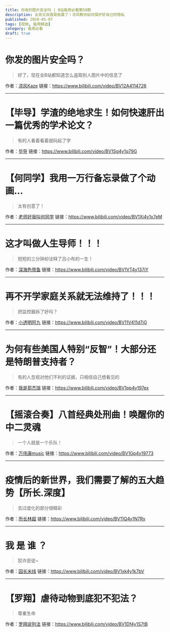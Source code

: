 ```yaml
---
title: 你发的图片安全吗 | B站每周必看第59期
description: 业务又双叒叕拓展了！凉风教你如何保护好自己的隐私
published: 2020-05-07
tags: [视频, 每周精选]
category: 每周必看
draft: true
---
```


# 你发的图片安全吗？
> 好了，现在全B站都知道怎么盗取别人图片中的信息了

作者：[凉风Kaze](https://space.bilibili.com/14110780)
链接：https://www.bilibili.com/video/BV12A4114726

---

# 【毕导】学渣的绝地求生！如何快速肝出一篇优秀的学术论文？
> 有的人看着看着就码起了字

作者：[毕导](https://space.bilibili.com/254463269)
链接：https://www.bilibili.com/video/BV1Sg4y1q79G

---

# 【何同学】我用一万行备忘录做了个动画...
> 太有创意了！

作者：[老师好我叫何同学](https://space.bilibili.com/163637592)
链接：https://www.bilibili.com/video/BV1Xi4y1x7eM

---

# 这才叫做人生导师！！！
> 短短的三分钟却诠释了吕小布的一生！

作者：[深海色带鱼](https://space.bilibili.com/5374954)
链接：https://www.bilibili.com/video/BV1VT4y137iY

---

# 再不开学家庭关系就无法维持了！！！
> 把监控器拆了好吗？

作者：[小透明阿九](https://space.bilibili.com/10897973)
链接：https://www.bilibili.com/video/BV11V411d7jG

---

# 为何有些美国人特别“反智”！大部分还是特朗普支持者？
> 有的人忽视对他们不利的证据，只相信自己想看见的

作者：[我是郭杰瑞](https://space.bilibili.com/176037767)
链接：https://www.bilibili.com/video/BV1pp4y197ex

---

# 【摇滚合奏】八首经典处刑曲！唤醒你的中二灵魂
> 一个人就是一个乐队！

作者：[万伟康music](https://space.bilibili.com/15897890)
链接：https://www.bilibili.com/video/BV1Gp4y19773

---

# 疫情后的新世界，我们需要了解的五大趋势【所长.深度】
> 去过度化的部分很精彩

作者：[所长林超](https://space.bilibili.com/520155988)
链接：https://www.bilibili.com/video/BV11Q4y1N7Ry

---

# 我    是    谁   ？
> 狡诈恶徒~

作者：[园长米线](https://space.bilibili.com/350628129)
链接：https://www.bilibili.com/video/BV1xk4y1k7bV

---

# 【罗翔】虐待动物到底犯不犯法？
> 尊重生命

作者：[罗翔说刑法](https://space.bilibili.com/517327498)
链接：https://www.bilibili.com/video/BV1Df4y1S7tB

